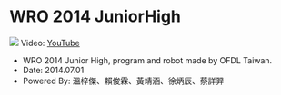 # WRO 2014 JuniorHigh
![](https://i1.ytimg.com/vi/mRAhpF3LxrU/maxresdefault.jpg)
Video: [YouTube](https://www.youtube.com/watch?v=mRAhpF3LxrU)

- WRO 2014 Junior High, program and robot made by OFDL Taiwan.
- Date: 2014.07.01
- Powered By: 溫梓傑、賴俊霖、黃靖涵、徐炳辰、蔡詳羿

